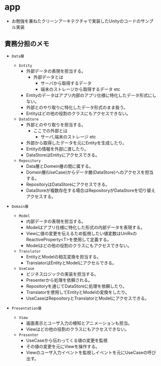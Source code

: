 
# app

- お勉強を兼ねたクリーンアーキテクチャで実装したUnityのコードのサンプル実装

## 責務分担のメモ

- `Data層`
  - `Entity`
    - 外部データの表現を担当する。
      - 外部データとは
        - サーバから取得するデータ
        - 端末のストレージから取得するデータ etc
    - Entityのデータはアプリ内部のアプリ仕様に特化したデータ形式にしない。
    - 外部とのやり取りに特化したデータ形式のまま扱う。
    - Entityはどの他の役割のクラスにもアクセスできない。
  - `DataStore`
    - 外部とのやり取りを担当する。
      - ここでの外部とは
        - サーバ,端末のストレージ etc
    - 外部から取得したデータを元にEntityを生成したり。
    - Entityの情報を外部に渡したり。
    - DataStoreはEntityにアクセスできる。
  - `Repository`
    - Data層とDomein層の間に属する。
    - Domein層(UseCase)からデータ層(DataStore)へのアクセスを担当する。
    - RepositoryはDataStoreにアクセスできる。
    - DataStoreが複数存在する場合はRepositoryがDataStoreを切り替えアクセスする。

- `Domain層`
  - `Model`
    - 内部データの表現を担当する。
    - Modelはアプリ仕様に特化した形式の内部データを表現する。
    - Viewに値の変更を伝えるため監視したい値変数はUniRxのReactiveProperty\<T\>を使用して定義する。
    - Modelはどの他の役割のクラスにもアクセスできない。
  - `Translator`
    - EntityとModelの相互変換を担当する。
    - TranslatorはEntityとModelにアクセルできる。
  - `UseCase`
    - ビジネスロジックの実装を担当する。
    - Presenterから処理を依頼される。
    - Repositoryを通じてDataStoreに処理を依頼したり。
    - Translatorを使用してEntityとModelの変換をしたり。
    - UseCaseはRepositoryとTranslatorとModelにアクセスできる。

- `Presentation層`
  - `View`
    - 画面表示とユーザ入力の検知とアニメーションも担当。
    - Viewはどの他の役割のクラスにもアクセスできない。
  - `Presenter`
    - UseCaseから伝わってくる値の変更を監視
    - その値の変更を元にViewを操作する。
    - Viewのユーザ入力イベントを監視しイベントを元にUseCaseの呼び出す。

